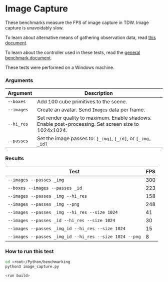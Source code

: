 # Image Capture

These benchmarks measure the FPS of image capture in TDW. Image capture is unavoidably slow.

 To learn about alternative means of gathering observation data, read [this document](observation_data.md).

To learn about the controller used in these tests, read the [general benchmark document](benchmark.md).

These tests were performed on a Windows machine.

### Arguments

| Argument   | Description                                                  |
| ---------- | ------------------------------------------------------------ |
| `--boxes`  | Add 100 cube primitives to the scene.                        |
| `--images` | Create an avatar. Send `Images` data per frame.              |
| `--hi_res` | Set render quality to maximum. Enable shadows. Enable post-processing. Set screen size to 1024x1024. |
| `--passes` | Set the image passes to: `[_img]`, `[_id]`, or `[_img, _id]` |

### Results

| Test                                                   | FPS  |
| ------------------------------------------------------ | ---- |
| `--images --passes _img`                               | 300  |
| `--boxes --images --passes _id`                        | 223  |
| `--images --passes _img --hi_res`                      | 158  |
| `--images --passes _img --png`                         | 248  |
| `--images --passes _img --hi_res --size 1024`          | 41   |
| `--images --passes _id --hi_res --size 1024`           | 30   |
| `--images --passes _img_id --hi_res --size 1024`       | 15   |
| `--images --passes _img_id --hi_res --size 1024 --png` | 8    |

### How to run this test

```bash
cd <root>/Python/benchmarking
python3 image_capture.py
```

```bash
<run build>
```

